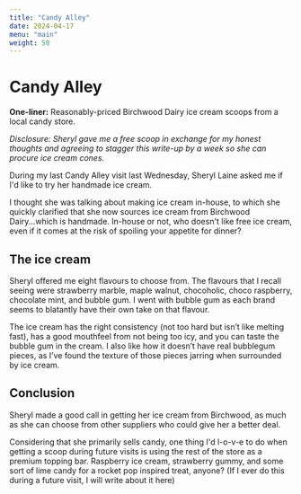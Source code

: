 ```yaml
---
title: "Candy Alley"
date: 2024-04-17
menu: "main"
weight: 50
---
```


# Candy Alley

**One-liner:** Reasonably-priced Birchwood Dairy ice cream scoops from a local candy store.

*Disclosure: Sheryl gave me a free scoop in exchange for my honest thoughts and agreeing to stagger this write-up by a week so she can procure ice cream cones.*

During my last Candy Alley visit last Wednesday, Sheryl Laine asked me if I'd like to try her handmade ice cream.

I thought she was talking about making ice cream in-house, to which she quickly clarified that she now sources ice cream from Birchwood Dairy...which is handmade. In-house or not, who doesn't like free ice cream, even if it comes at the risk of spoiling your appetite for dinner?

## The ice cream

Sheryl offered me eight flavours to choose from. The flavours that I recall seeing were strawberry marble, maple walnut, chocoholic, choco raspberry, chocolate mint, and bubble gum. I went with bubble gum as each brand seems to blatantly have their own take on that flavour.

The ice cream has the right consistency (not too hard but isn’t like melting fast), has a good mouthfeel from not being too icy, and you can taste the bubble gum in the cream. I also like how it doesn’t have real bubblegum pieces, as I’ve found the texture of those pieces jarring when surrounded by ice cream.

## Conclusion

Sheryl made a good call in getting her ice cream from Birchwood, as much as she can choose from other suppliers who could give her a better deal.

Considering that she primarily sells candy, one thing I'd l-o-v-e to do when getting a scoop during future visits is using the rest of the store as a premium topping bar. Raspberry ice cream, strawberry gummy, and some sort of lime candy for a rocket pop inspired treat, anyone? (If I ever do this during a future visit, I will write about it here)